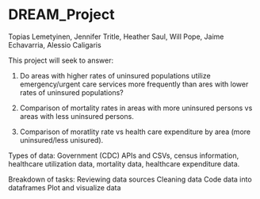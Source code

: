 # DREAM_Project
Topias Lemetyinen, Jennifer Tritle, Heather Saul, Will Pope, Jaime Echavarria, Alessio Caligaris

This project will seek to answer:

1. Do areas with higher rates of uninsured populations utilize emergency/urgent care services more frequently than
    ares with lower rates of uninsured populations?
    
2. Comparison of mortality rates in areas with more uninsured persons vs areas with less uninsured persons.

3. Comparison of moratlity rate vs health care expenditure by area (more uninsured/less unisured).

Types of data:
Government (CDC) APIs and CSVs, census information, healthcare utilization data, mortality data, healthcare expenditure data.

Breakdown of tasks:
Reviewing data sources
Cleaning data
Code data into dataframes 
Plot and visualize data
